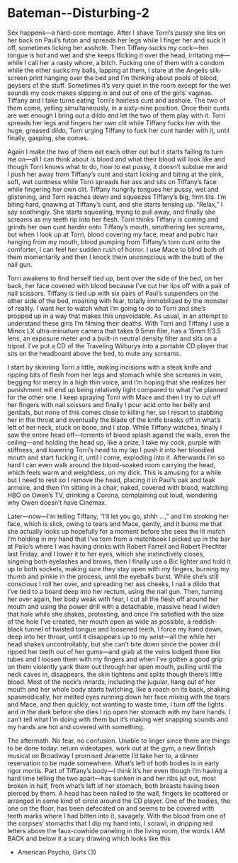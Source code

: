 # Bateman--Disturbing-2

  Sex happens—a hard-core montage. After I shave Torri’s pussy she lies on her back on Paul’s futon and spreads her legs while I finger her and suck it off, sometimes licking her asshole. Then Tiffany sucks my cock—her tongue is hot and wet and she keeps flicking it over the head, irritating me—while I call her a nasty whore, a bitch. Fucking one of them with a condom while the other sucks my balls, lapping at them, I stare at the Angelis silk-screen print hanging over the bed and I’m thinking about pools of blood, geysers of the stuff. Sometimes it’s very quiet in the room except for the wet sounds my cock makes slipping in and out of one of the girls’ vaginas. Tiffany and I take turns eating Torri’s hairless cunt and asshole. The two of them come, yelling simultaneously, in a sixty-nine position. Once their cunts are wet enough I bring out a dildo and let the two of them play with it. Torri spreads her legs and fingers her own clit while Tiffany fucks her with the huge, greased dildo, Torri urging Tiffany to fuck her cunt harder with it, until finally, gasping, she comes.
 
  Again I make the two of them eat each other out but it starts failing to turn me on—all I can think about is blood and what their blood will look like and though Torri knows what to do, how to eat pussy, it doesn’t subdue me and I push her away from Tiffany’s cunt and start licking and biting at the pink, soft, wet cuntness while Torri spreads her ass and sits on Tiffany’s face while fingering her own clit. Tiffany hungrily tongues her pussy, wet and glistening, and Torri reaches down and squeezes Tiffany’s big, firm tits. I’m biting hard, gnawing at Tiffany’s cunt, and she starts tensing up. “Relax,” I say soothingly. She starts squealing, trying to pull away, and finally she screams as my teeth rip into her flesh. Torri thinks Tiffany is coming and grinds her own cunt harder onto Tiffany’s mouth, smothering her screams, but when I look up at Torri, blood covering my face, meat and pubic hair hanging from my mouth, blood pumping from Tiffany’s torn cunt onto the comforter, I can feel her sudden rush of horror. I use Mace to blind both of them momentarily and then I knock them unconscious with the butt of the nail gun.
 
  Torri awakens to find herself tied up, bent over the side of the bed, on her back, her face covered with blood because I’ve cut her lips off with a pair of nail scissors. Tiffany is tied up with six pairs of Paul’s suspenders on the other side of the bed, moaning with fear, totally immobilized by the monster of reality. I want her to watch what I’m going to do to Torri and she’s propped up in a way that makes this unavoidable. As usual, in an attempt to understand these girls I’m filming their deaths. With Torri and Tiffany I use a Minox LX ultra-miniature camera that takes 9.5mm film, has a 15mm f/3.5 lens, an exposure meter and a built-in neutral density filter and sits on a tripod. I’ve put a CD of the Traveling Wilburys into a portable CD player that sits on the headboard above the bed, to mute any screams.
 
  I start by skinning Torri a little, making incisions with a steak knife and ripping bits of flesh from her legs and stomach while she screams in vain, begging for mercy in a high thin voice, and I’m hoping that she realizes her punishment will end up being relatively light compared to what I’ve planned for the other one. I keep spraying Torri with Mace and then I try to cut off her fingers with nail scissors and finally I pour acid onto her belly and genitals, but none of this comes close to killing her, so I resort to stabbing her in the throat and eventually the blade of the knife breaks off in what’s left of her neck, stuck on bone, and I stop. While Tiffany watches, finally I saw the entire head off—torrents of blood splash against the walls, even the ceiling—and holding the head up, like a prize, I take my cock, purple with stiffness, and lowering Torri’s head to my lap I push it into her bloodied mouth and start fucking it, until I come, exploding into it. Afterwards I’m so hard I can even walk around the blood-soaked room carrying the head, which feels warm and weightless, on my dick. This is amusing for a while but I need to rest so I remove the head, placing it in Paul’s oak and teak armoire, and then I’m sitting in a chair, naked, covered with blood, watching HBO on Owen’s TV, drinking a Corona, complaining out loud, wondering why Owen doesn’t have Cinemax.
 
  Later—now—I’m telling Tiffany, “I’ll let you go, shhh …,” and I’m stroking her face, which is slick, owing to tears and Mace, gently, and it burns me that she actually looks up hopefully for a moment before she sees the lit match I’m holding in my hand that I’ve torn from a matchbook I picked up in the bar at Palio’s where I was having drinks with Robert Farrell and Robert Prechter last Friday, and I lower it to her eyes, which she instinctively closes, singeing both eyelashes and brows, then I finally use a Bic lighter and hold it up to both sockets, making sure they stay open with my fingers, burning my thumb and pinkie in the process, until the eyeballs burst. While she’s still conscious I roll her over, and spreading her ass cheeks, I nail a dildo that I’ve tied to a board deep into her rectum, using the nail gun. Then, turning her over again, her body weak with fear, I cut all the flesh off around her mouth and using the power drill with a detachable, massive head I widen that hole while she shakes, protesting, and once I’m satisfied with the size of the hole I’ve created, her mouth open as wide as possible, a reddish-black tunnel of twisted tongue and loosened teeth, I force my hand down, deep into her throat, until it disappears up to my wrist—all the while her head shakes uncontrollably, but she can’t bite down since the power drill ripped her teeth out of her gums—and grab at the veins lodged there like tubes and I loosen them with my fingers and when I’ve gotten a good grip on them violently yank them out through her open mouth, pulling until the neck caves in, disappears, the skin tightens and splits though there’s little blood. Most of the neck’s innards, including the jugular, hang out of her mouth and her whole body starts twitching, like a roach on its back, shaking spasmodically, her melted eyes running down her face mixing with the tears and Mace, and then quickly, not wanting to waste time, I turn off the lights and in the dark before she dies I rip open her stomach with my bare hands. I can’t tell what I’m doing with them but it’s making wet snapping sounds and my hands are hot and covered with something.
 
  The aftermath. No fear, no confusion. Unable to linger since there are things to be done today: return videotapes, work out at the gym, a new British musical on Broadway I promised Jeanette I’d take her to, a dinner reservation to be made somewhere. What’s left of both bodies is in early rigor mortis. Part of Tiffany’s body—I think it’s her even though I’m having a hard time telling the two apart—has sunken in and her ribs jut out, most broken in half, from what’s left of her stomach, both breasts having been pierced by them. A head has been nailed to the wall, fingers lie scattered or arranged in some kind of circle around the CD player. One of the bodies, the one on the floor, has been defecated on and seems to be covered with teeth marks where I had bitten into it, savagely. With the blood from one of the corpses’ stomachs that I dip my hand into, I scrawl, in dripping red letters above the faux-cowhide paneling in the living room, the words I AM BACK and below it a scary drawing which looks like this
 
- American Psycho, Girls (3)
